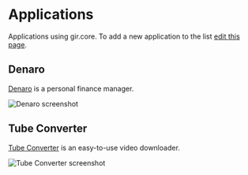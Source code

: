 # Applications

Applications using gir.core. To add a new application to the list [edit this page](https://github.com/gircore/gir.core/edit/main/docs/docs/apps.md).

## Denaro
[Denaro](https://github.com/nlogozzo/NickvisionMoney) is a personal finance manager.

![Denaro screenshot](https://raw.githubusercontent.com/nlogozzo/NickvisionMoney/main/NickvisionMoney.GNOME/Screenshots/OpenAccount.png)

## Tube Converter
[Tube Converter](https://github.com/nlogozzo/NickvisionTubeConverter) is an easy-to-use video downloader.

![Tube Converter screenshot](https://raw.githubusercontent.com/nlogozzo/NickvisionTubeConverter/main/NickvisionTubeConverter.GNOME/Screenshots/Light.png)
